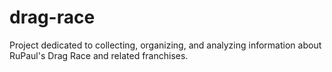 # drag-race
Project dedicated to collecting, organizing, and analyzing information about RuPaul's Drag Race and related franchises.
